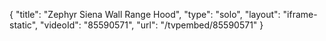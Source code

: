 {
    "title": "Zephyr Siena Wall Range Hood",
    "type": "solo",
    "layout": "iframe-static",
    "videoId": "85590571",
    "url": "\/tvpembed\/85590571"
}